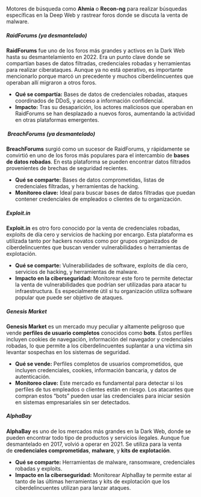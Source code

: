 
Motores de búsqueda como **Ahmia** o **Recon-ng** para realizar búsquedas específicas en la Deep Web y rastrear foros donde se discuta la venta de malware.

##### **RaidForums (ya desmantelado)**

**RaidForums** fue uno de los foros más grandes y activos en la Dark Web hasta su desmantelamiento en 2022. Era un punto clave donde se compartían bases de datos filtradas, credenciales robadas y herramientas para realizar ciberataques. Aunque ya no está operativo, es importante mencionarlo porque marcó un precedente y muchos ciberdelincuentes que operaban allí migraron a otros foros.

- **Qué se compartía:** Bases de datos de credenciales robadas, ataques coordinados de DDoS, y acceso a información confidencial.
- **Impacto:** Tras su desaparición, los actores maliciosos que operaban en RaidForums se han desplazado a nuevos foros, aumentando la actividad en otras plataformas emergentes.

#####  **BreachForums (ya desmantelado)**

**BreachForums** surgió como un sucesor de RaidForums, y rápidamente se convirtió en uno de los foros más populares para el intercambio de **bases de datos robadas**. En esta plataforma se pueden encontrar datos filtrados provenientes de brechas de seguridad recientes.

- **Qué se comparte:** Bases de datos comprometidas, listas de credenciales filtradas, y herramientas de hacking.
- **Monitoreo clave:** Ideal para buscar bases de datos filtradas que puedan contener credenciales de empleados o clientes de tu organización.

##### **Exploit.in**

**Exploit.in** es otro foro conocido por la venta de credenciales robadas, exploits de día cero y servicios de hacking por encargo. Esta plataforma es utilizada tanto por hackers novatos como por grupos organizados de ciberdelincuentes que buscan vender vulnerabilidades o herramientas de explotación.

- **Qué se comparte:** Vulnerabilidades de software, exploits de día cero, servicios de hacking, y herramientas de malware.
- **Impacto en la ciberseguridad:** Monitorear este foro te permite detectar la venta de vulnerabilidades que podrían ser utilizadas para atacar tu infraestructura. Es especialmente útil si tu organización utiliza software popular que puede ser objetivo de ataques.

##### **Genesis Market**

**Genesis Market** es un mercado muy peculiar y altamente peligroso que vende **perfiles de usuario completos** conocidos como **bots**. Estos perfiles incluyen cookies de navegación, información del navegador y credenciales robadas, lo que permite a los ciberdelincuentes suplantar a una víctima sin levantar sospechas en los sistemas de seguridad.

- **Qué se vende:** Perfiles completos de usuarios comprometidos, que incluyen credenciales, cookies, información bancaria, y datos de autenticación.
- **Monitoreo clave:** Este mercado es fundamental para detectar si los perfiles de tus empleados o clientes están en riesgo. Los atacantes que compran estos “bots” pueden usar las credenciales para iniciar sesión en sistemas empresariales sin ser detectados.

##### **AlphaBay**

**AlphaBay** es uno de los mercados más grandes en la Dark Web, donde se pueden encontrar todo tipo de productos y servicios ilegales. Aunque fue desmantelado en 2017, volvió a operar en 2021. Se utiliza para la venta de **credenciales comprometidas**, **malware**, y **kits de explotación**.

- **Qué se comparte:** Herramientas de malware, ransomware, credenciales robadas y exploits.
- **Impacto en la ciberseguridad:** Monitorear AlphaBay te permite estar al tanto de las últimas herramientas y kits de explotación que los ciberdelincuentes utilizan para lanzar ataques.